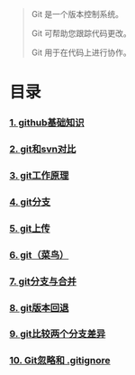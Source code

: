 > Git 是一个版本控制系统。
>
> Git 可帮助您跟踪代码更改。
>
> Git 用于在代码上进行协作。



# 目录

### [1. github基础知识](github基础知识.md)

### [2. git和svn对比]( git和svn对比.md)

### [3. git工作原理](git工作原理.md)

### [4. git分支](git分支.md)

### [5. git上传](git上传.md)

### [6. git（菜鸟）](菜鸟git.md)

### [7. git分支与合并](git分支与合并.md)

### [8. git版本回退](git版本回退.md)

###  [9. git比较两个分支差异](git比较两个分支差异.md)

### [10. Git忽略和 .gitignore](Git忽略和gitignore.md)
